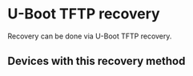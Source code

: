 # U-Boot TFTP recovery

Recovery can be done via U-Boot TFTP recovery.

## Devices with this recovery method
